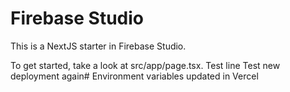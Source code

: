 # Firebase Studio

This is a NextJS starter in Firebase Studio.

To get started, take a look at src/app/page.tsx.
Test line
Test new deployment again# Environment variables updated in Vercel
